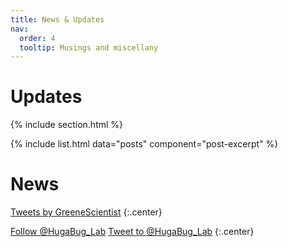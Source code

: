 ```yaml
---
title: News & Updates
nav:
  order: 4
  tooltip: Musings and miscellany
---
```


# Updates

{% include section.html %}

<!-- {% include search-info.html %} -->

{% include list.html data="posts" component="post-excerpt" %}

<!-- {% include section.html %} -->

# News

<!-- Twitter embeds from https://publish.twitter.com/ -->

<a class="twitter-timeline" data-width="600" data-height="400" href="https://twitter.com/hugabug_lab">Tweets by GreeneScientist</a> <script async src="https://platform.twitter.com/widgets.js" charset="utf-8"></script>
{:.center}

<a href="https://twitter.com/hugabug_lab" class="twitter-follow-button" data-show-count="false">Follow @HugaBug_Lab</a><script async src="https://platform.twitter.com/widgets.js" charset="utf-8"></script>
<a href="https://twitter.com/intent/tweet?screen_name=hugabug_lab" class="twitter-mention-button" data-show-count="false">Tweet to @HugaBug_Lab</a><script async src="https://platform.twitter.com/widgets.js" charset="utf-8"></script>
{:.center}
